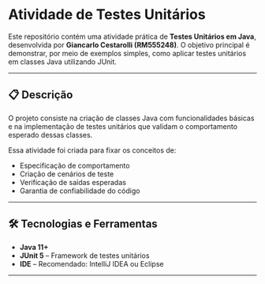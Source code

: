 # Atividade de Testes Unitários

Este repositório contém uma atividade prática de **Testes Unitários em Java**, desenvolvida por **Giancarlo Cestarolli (RM555248)**. O objetivo principal é demonstrar, por meio de exemplos simples, como aplicar testes unitários em classes Java utilizando JUnit.

---

## 📋 Descrição

O projeto consiste na criação de classes Java com funcionalidades básicas e na implementação de testes unitários que validam o comportamento esperado dessas classes.

Essa atividade foi criada para fixar os conceitos de:

- Especificação de comportamento
- Criação de cenários de teste
- Verificação de saídas esperadas
- Garantia de confiabilidade do código

---

## 🛠️ Tecnologias e Ferramentas

- **Java 11+**
- **JUnit 5** – Framework de testes unitários
- **IDE** – Recomendado: IntelliJ IDEA ou Eclipse

---



